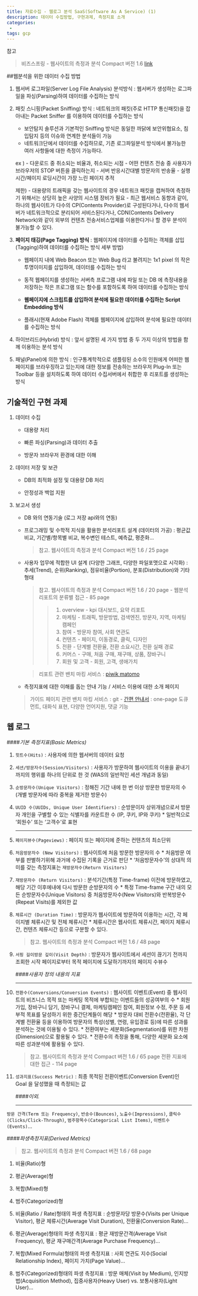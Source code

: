 ```yaml
---
title: 자료수집 - 웹로그 분석 SaaS(Software As A Service) (1)
description: 데이터 수집방법, 구현과제, 측정지표 소개
categories:
 - 
tags: gcp
---
```






참고
>비즈스프링 - 웹사이트의 측정과 분석 Compact 버전 1.6 [link](http://blog.bizspring.co.kr/wp-content/uploads/2013/06/Book_1_%EC%9B%B9%EC%82%AC%EC%9D%B4%ED%8A%B8%EC%9D%98_%EC%B8%A1%EC%A0%95%EA%B3%BC_%EB%B6%84%EC%84%9DCompact_%EB%B2%84%EC%A0%84_1.6.pdf)

##웹분석을 위한 데이터 수집 방법
1. 웹서버 로그파일(Server Log File Analysis) 분석방식 
: 웹서버가 생성하는 로그파일을 파싱(Parsing)하여 데이터를 수집하는 방식

2. 패킷 스니핑(Packet Sniffing) 방식
: 네트워크의 패킷(주로 HTTP 통신패킷)을 잡아내는 Packet Sniffer 를 이용하여 데이터를
수집하는 방식
	- 보안탐지 솔루션과 기본적인 Sniffing 방식은 동일한 까닭에 보안위협요소, 침입탐지 등의
이슈와 연계한 분석들이 가능
	- 네트워크단에서 데이터를 수집하므로, 기존 로그파일분석 방식에서 불가능한 여러 사항들에
대한 측정이 가능하다.

    ex )
        - 다운로드 중 취소되는 비율과, 취소되는 시점
        - 어떤 컨텐츠 전송 중 사용자가 브라우저의 STOP 버튼을 클릭하는지
        - 서버 반응시간대별 방문자의 반송율
        - 실행시간/페이지 로딩시간이 가장 느린 페이지 추적

	제한)
        - 대용량의 트래픽을 갖는 웹사이트의 경우 네트워크 패킷을 캡쳐하여 측정하기 위해서는
상당히 높은 사양의 시스템 장비가 필요
		- 최근 웹서비스 동향과 같이, 하나의 웹사이트가 다수의 CP(Contents Provider)로 구성된다거나,
다수의 웹서버가 네트워크적으로 분리되어 서비스된다거나, CDN(Contents Delivery
Network)와 같이 외부의 컨텐츠 전송서비스업체를 이용한다거나 할 경우 분석이 불가능할 수
있다.

3. **페이지 태깅(Page Tagging) 방식**
: 웹페이지에 데이터를 수집하는 객체를 삽입(Tagging)하여 데이터를 수집하는 방식
	세부 방법)
    - 웹페이지 내에 Web Beacon 또는 Web Bug 라고 불려지는 1x1 pixel 의 작은
투명이미지를 삽입하여, 데이터를 수집하는 방식

	- 동적 웹페이지를 생성하는 서버측 프로그램 내에 파일 또는 DB 에 측정내용을 저장하는
작은 프로그램 또는 함수를 포함하도록 하여 데이터를 수집하는 방식

	- **웹페이지에 스크립트를 삽입하여 분석에 필요한 데이터를 수집하는 Script Embedding
방식**
	
    - 플래시(현재 Adobe Flash) 객체를 웹페이지에 삽입하여 분석에 필요한 데이터를
수집하는 방식

4. 하이브리드(Hybrid) 방식
: 앞서 설명된 세 가지 방법 중 두 가지 이상의 방법을 함께 이용하는 분석 방식

5. 패널(Panel)에 의한 방식
: 인구통계학적으로 샘플링된 소수의 인원에게 어떠한 웹페이지를 브라우징하고 있는지에 대한
정보를 전송하는 브라우저 Plug-In 또는 Toolbar 등을 설치하도록 하여 데이터 수집서버에서
취합한 후 리포트를 생성하는 방식

## 기술적인 구현 과제
1. 데이터 수집
	- 대용량 처리
    
	- 빠른 파싱(Parsing)과 데이터 추출
    
	- 방문자 브라우저 환경에 대한 이해

2. 데이터 저장 및 보관
	- DB의 최적화 설정 및 대용량 DB 처리
    
	- 안정성과 백업 지원

3. 보고서 생성
	- DB 와의 연동기술 (로그 저장 api와의 연동)
    
	- 프로그래밍 및 수학적 지식을 활용한 분석리포트 설계 (데이터의 가공)
    	: 평균값 비교, 기간별/항목별 비교, 복수변인 테스트, 예측값, 평준화...
         >참고. 웹사이트의 측정과 분석 Compact 버전 1.6 / 25 page
			
	- 사용자 업무에 적합한 UI 설계 (다양한 그래프, 다양한 파일포맷으로 시각화)
		: 추세(Trend), 순위(Ranking), 점유비율(Portion), 분포(Distribution)와 기타형태
		>참고. 웹사이트의 측정과 분석 Compact 버전 1.6 / 20 page
		>	\- 웹분석 리포트의 분류별 접근 - 85 page
		>> 1) overview - kpi 대시보드, 요약 리포트
		>> 2) 마케팅 - 트래픽, 방문방법, 검색엔진, 방문자, 지역, 마케팅 캠페인
		>> 3) 참여 - 방문자 참여, 사회 연관도
		>> 4) 컨텐츠 - 페이지, 이동경로, 클릭, 디자인
		>> 5) 전환 - 단계별 전환율, 전환 소요시간, 전환 실패 경로
		>> 6) 커머스 - 구매, 처음 구매, 재구매, 상품, 장바구니
		>> 7) 회원 및 고객 - 회원, 고객, 생애가치
		
		> 리포트 관련 밴치 마킹 서비스 : [piwik matomo](https://demo.matomo.org/index.php?module=CoreHome&action=index&idSite=3&period=day&date=yesterday#?idSite=3&period=day&date=yesterday&category=Dashboard_Dashboard&subcategory=1)
	- 측정지표에 대한 이해를 돕는 안내 기능 / 서비스 이용에 대한 소개 페이지
	> 가이드 페이지 관련 밴치 마킹 서비스 : git - [간편 안내서](https://rogerdudler.github.io/git-guide/index.ko.html)
		: one-page 도큐먼트, 대화식 표현, 다양한 언어지원, 댓글 기능
			

## 웹 로그
####*기본 측정지표(Basic Metrics)*
1. `힛트수(Hits)`
: 사용자에 의한 웹서버의 데이터 요청

2. `세션/방문자수(Session/Visitors)`
: 사용자가 방문하여 웹사이트의 이용을 끝내기까지의 행위를 하나의 단위로 한 것 (WAS의 일반적인 세션 개념과 동일)

3. `순방문자수(Unique Visitors)`
: 정해진 기간 내에 한 번 이상 방문한 방문자의 수 (개별 방문자에 따라 중복을 제거한 방문수)

4. `UUID 수(UUIDs, Unique User Identifiers)`
: 순방문이자 상위개념으로서 방문자 개인을 구별할 수 있는 식별자를 카운트한 수 (IP, 쿠키, IP와 쿠키)
\* 일반적으로 ‘회원수’ 또는 ‘고객수’로 표현

	<hr/>
5. `페이지뷰수(Pageviews)`
: 페이지 또는 페이지에 준하는 컨텐츠의 최소단위

6. `처음방문자수 (New Visitors)`
: 웹사이트에 처음 방문한 방문자의 수
\* 처음방문 여부를 판별하기위해 과거에 수집된 기록을 근거로 판단
\* ‘처음방문자수’의 상대적 의미를 갖는 측정지표는 `재방문자수(Return Visitors)`

7. `재방문자수 (Return Visitors)`
: 분석기간(특정 Time-frame) 이전에 방문하였고, 해당 기간 이후에내에 다시 방문한
순방문자의 수
\* 특정 Time-frame 구간 내의 모든 순방문자수(Unique Visitors) 중 처음방문자수(New Visitors)와 반복방문수(Repeat Visits)를 제외한 값

8. `체류시간 (Duration Time)`
: 방문자가 웹사이트에 방문하여 이용하는 시간, 각 페이지별 체류시간 및 전체 체류시간
\* 체류시간은 웹사이트 체류시간, 페이지 체류시간, 컨텐츠 체류시간 등으로 구분할 수
있다.
	>참고. 웹사이트의 측정과 분석 Compact 버전 1.6 / 48 page

9. `서핑 길이방문 깊이(Visit Depth)`
: 방문자가 웹사이트에서 세션이 끊기기 전까지 조회한 시작 페이지로부터 목적 페이지에 도달하기까지의 페이지 수뷰수

	####*사용자 정의 내용의 지표*
    <hr/>
10. `전환수(Conversions/Conversion Events)`
: 웹사이트 이벤트(Event) 중 웹사이트의 비즈니스 목적 또는 마케팅 목적에 부합되는 이벤트들의 성공여부의 수
\* 회원가입, 장바구니 담기, 장바구니 결제, 마케팅캠페인 참여, 회원정보 수정, 주문 등 세부적 목표를 달성하기 위한 중간단계들이 해당
\* 방문자 대비 전환수(전환율), 각 단계별 전환율 등을 이용하여 방문자의 특성(성별, 연령, 유입경로 등)에 따른 성과를 분석하는 것에 이용될 수 있다.
\* 전환여부는 세분화(Segmentation)를 위한 차원(Dimension)으로 활용될 수 있다.
\* 전환수의 측정을 통해, 다양한 세분화 요소에 따른 성과분석에 활용될 수 있다.
	>참고. 웹사이트의 측정과 분석 Compact 버전 1.6 / 65 page
	>전환 지표에 대한 접근 - 114 page

11. `성과지표(Success Metric)`
: 최종 목적된 전환이벤트(Conversion Event)인 Goal 을 달성했을 때 측정되는 값

	####*이외.*
	<hr/>
 `방문 간격(Term 또는 Frequency)`, `반송수(Bounces)`, `노출수(Impressions)`, `클릭수(Clicks/Click-Through)`, `범주항목수(Categorical List Items)`, `이벤트수(Events)`...


####*파생측정지표(Derived Metrics)*
>참고. 웹사이트의 측정과 분석 Compact 버전 1.6 / 68 page 
1. 비율(Ratio)형
2. 평균(Average)형
3. 복합(Mixed)형
4. 범주(Categorized)형

1. 비율(Ratio / Rate)형태의 파생 측정지표
: 순방문자당 방문수(Visits per Unique Visitor), 평균 체류시간(Average Visit Duration), 전환율(Conversion Rate)...

2. 평균(Average)형태의 파생 측정지표
: 평균 재방문간격(Average Visit Frequency), 평균 재구매간격(Average Purchase Frequency)...

3. 복합(Mixed Formula)형태의 파생 측정지표
: 사회 연관도 지수(Social Relationship Index), 페이지 가치(Page Value)...

4. 범주(Categorized)형태의 파생 측정지표
: 방문 매체(Visit by Medium), 인지방법(Acquisition Method), 집중사용자(Heavy User) vs. 보통사용자(Light User)...

